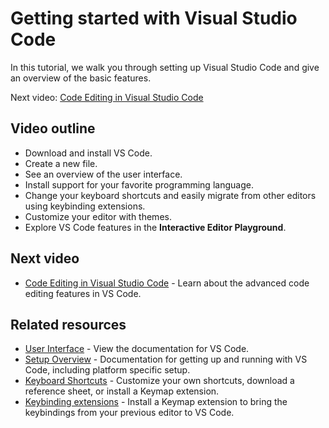 Getting started with Visual Studio Code
=======================================

In this tutorial, we walk you through setting up Visual Studio Code and give an overview of the basic features.

Next video: [Code Editing in Visual Studio Code](/docs/introvideos/codeediting.md)

Video outline
-------------

-   Download and install VS Code.
-   Create a new file.
-   See an overview of the user interface.
-   Install support for your favorite programming language.
-   Change your keyboard shortcuts and easily migrate from other editors using keybinding extensions.
-   Customize your editor with themes.
-   Explore VS Code features in the **Interactive Editor Playground**.

Next video
----------

-   [Code Editing in Visual Studio Code](/docs/introvideos/codeediting.md) - Learn about the advanced code editing features in VS Code.

Related resources
-----------------

-   [User Interface](/docs/getstarted/userinterface.md) - View the documentation for VS Code.
-   [Setup Overview](/docs/setup/setup-overview.md) - Documentation for getting up and running with VS Code, including platform specific setup.
-   [Keyboard Shortcuts](/docs/getstarted/keybindings.md) - Customize your own shortcuts, download a reference sheet, or install a Keymap extension.
-   [Keybinding extensions](https://marketplace.visualstudio.com/search?target=VSCode&category=Keymaps&sortBy=Downloads) - Install a Keymap extension to bring the keybindings from your previous editor to VS Code.
